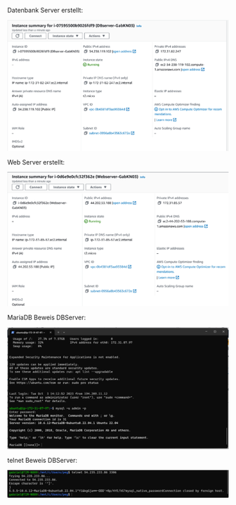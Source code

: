 Datenbank Server erstellt:

![Alt text](../KN03_dbserver.png)

Web Server erstellt:

![Alt text](../Webserver_KN03.png)

MariaDB Beweis DBServer:

![Alt text](image-1.png)

telnet Beweis DBServer:

![Alt text](image-2.png)